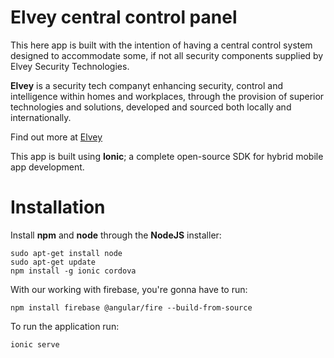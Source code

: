 # Elvey central control panel

This here app is built with the intention of having a central control system designed to accommodate some, if not all security components supplied by Elvey Security Technologies.

**Elvey** is a security tech companyt enhancing security, control and intelligence within homes and workplaces, through the provision of superior technologies and solutions, developed and sourced both locally and internationally.

Find out more at [Elvey](http://www.elvey.co.za)

This app is built using **Ionic**; a complete open-source SDK for hybrid mobile app development.

# Installation

Install **npm** and **node** through the **NodeJS** installer:
  ```
  sudo apt-get install node
  sudo apt-get update
  npm install -g ionic cordova
  ```
With our working with firebase, you're gonna have to run:
  ```
  npm install firebase @angular/fire --build-from-source
  ```
To run the application run:
  ```
  ionic serve
  ```
